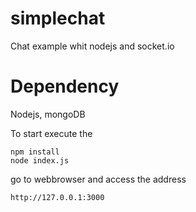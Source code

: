 # simplechat
Chat example whit nodejs and socket.io

# Dependency

Nodejs, mongoDB

To start execute the 
```
npm install
node index.js
```
go to webbrowser and access the address
```
http://127.0.0.1:3000
```

